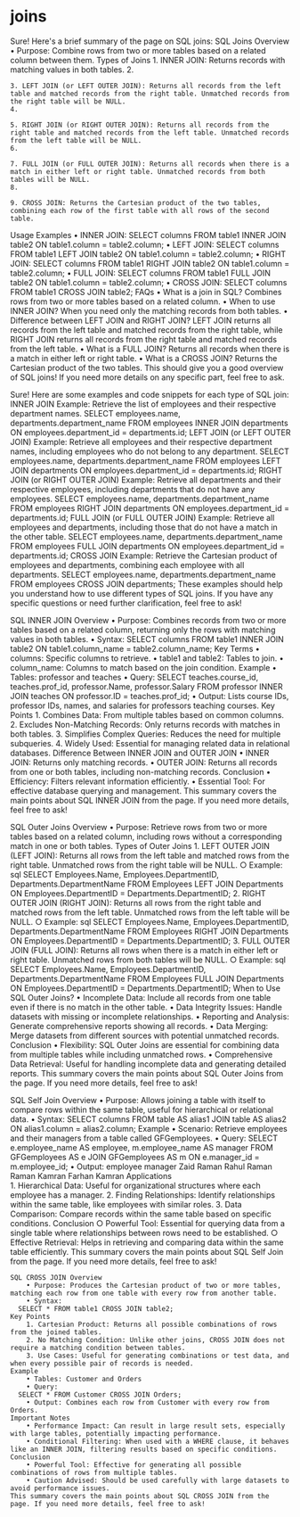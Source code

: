 
<h1>joins</h1>
Sure! Here's a brief summary of the page on SQL joins:
SQL Joins Overview
	• Purpose: Combine rows from two or more tables based on a related column between them.
Types of Joins
	1. INNER JOIN: Returns records with matching values in both tables.
	2. 
	
	3. LEFT JOIN (or LEFT OUTER JOIN): Returns all records from the left table and matched records from the right table. Unmatched records from the right table will be NULL.
	4. 
	
	5. RIGHT JOIN (or RIGHT OUTER JOIN): Returns all records from the right table and matched records from the left table. Unmatched records from the left table will be NULL.
	6. 
	
	7. FULL JOIN (or FULL OUTER JOIN): Returns all records when there is a match in either left or right table. Unmatched records from both tables will be NULL.
	8. 
	
	9. CROSS JOIN: Returns the Cartesian product of the two tables, combining each row of the first table with all rows of the second table.
Usage Examples
	• INNER JOIN: SELECT columns FROM table1 INNER JOIN table2 ON table1.column = table2.column;
	• LEFT JOIN: SELECT columns FROM table1 LEFT JOIN table2 ON table1.column = table2.column;
	• RIGHT JOIN: SELECT columns FROM table1 RIGHT JOIN table2 ON table1.column = table2.column;
	• FULL JOIN: SELECT columns FROM table1 FULL JOIN table2 ON table1.column = table2.column;
	• CROSS JOIN: SELECT columns FROM table1 CROSS JOIN table2;
FAQs
	• What is a join in SQL? Combines rows from two or more tables based on a related column.
	• When to use INNER JOIN? When you need only the matching records from both tables.
	• Difference between LEFT JOIN and RIGHT JOIN? LEFT JOIN returns all records from the left table and matched records from the right table, while RIGHT JOIN returns all records from the right table and matched records from the left table.
	• What is a FULL JOIN? Returns all records when there is a match in either left or right table.
	• What is a CROSS JOIN? Returns the Cartesian product of the two tables.
This should give you a good overview of SQL joins! If you need more details on any specific part, feel free to ask.

Sure! Here are some examples and code snippets for each type of SQL join:
INNER JOIN
Example: Retrieve the list of employees and their respective department names.
SELECT employees.name, departments.department_name
FROM employees
INNER JOIN departments ON employees.department_id = departments.id;
LEFT JOIN (or LEFT OUTER JOIN)
Example: Retrieve all employees and their respective department names, including employees who do not belong to any department.
SELECT employees.name, departments.department_name
FROM employees
LEFT JOIN departments ON employees.department_id = departments.id;
RIGHT JOIN (or RIGHT OUTER JOIN)
Example: Retrieve all departments and their respective employees, including departments that do not have any employees.
SELECT employees.name, departments.department_name
FROM employees
RIGHT JOIN departments ON employees.department_id = departments.id;
FULL JOIN (or FULL OUTER JOIN)
Example: Retrieve all employees and departments, including those that do not have a match in the other table.
SELECT employees.name, departments.department_name
FROM employees
FULL JOIN departments ON employees.department_id = departments.id;
CROSS JOIN
Example: Retrieve the Cartesian product of employees and departments, combining each employee with all departments.
SELECT employees.name, departments.department_name
FROM employees
CROSS JOIN departments;
These examples should help you understand how to use different types of SQL joins. If you have any specific questions or need further clarification, feel free to ask!





SQL INNER JOIN Overview
	• Purpose: Combines records from two or more tables based on a related column, returning only the rows with matching values in both tables.
	• Syntax: 
  SELECT columns
  FROM table1
  INNER JOIN table2 ON table1.column_name = table2.column_name;
Key Terms
	• columns: Specific columns to retrieve.
	• table1 and table2: Tables to join.
	• column_name: Columns to match based on the join condition.
Example
	• Tables: professor and teaches
	• Query:
  SELECT teaches.course_id, teaches.prof_id, professor.Name, professor.Salary
  FROM professor
  INNER JOIN teaches ON professor.ID = teaches.prof_id;
	• Output: Lists course IDs, professor IDs, names, and salaries for professors teaching courses.
Key Points
	1. Combines Data: From multiple tables based on common columns.
	2. Excludes Non-Matching Records: Only returns records with matches in both tables.
	3. Simplifies Complex Queries: Reduces the need for multiple subqueries.
	4. Widely Used: Essential for managing related data in relational databases.
Difference Between INNER JOIN and OUTER JOIN
	• INNER JOIN: Returns only matching records.
	• OUTER JOIN: Returns all records from one or both tables, including non-matching records.
Conclusion
	• Efficiency: Filters relevant information efficiently.
	• Essential Tool: For effective database querying and management.
This summary covers the main points about SQL INNER JOIN from the page. If you need more details, feel free to ask!





SQL Outer Joins Overview
	• Purpose: Retrieve rows from two or more tables based on a related column, including rows without a corresponding match in one or both tables.
Types of Outer Joins
	1. LEFT OUTER JOIN (LEFT JOIN): Returns all rows from the left table and matched rows from the right table. Unmatched rows from the right table will be NULL.
		○ Example: sql SELECT Employees.Name, Employees.DepartmentID, Departments.DepartmentName FROM Employees LEFT JOIN Departments ON Employees.DepartmentID = Departments.DepartmentID; 
	2. RIGHT OUTER JOIN (RIGHT JOIN): Returns all rows from the right table and matched rows from the left table. Unmatched rows from the left table will be NULL.
		○ Example: sql SELECT Employees.Name, Employees.DepartmentID, Departments.DepartmentName FROM Employees RIGHT JOIN Departments ON Employees.DepartmentID = Departments.DepartmentID; 
	3. FULL OUTER JOIN (FULL JOIN): Returns all rows when there is a match in either left or right table. Unmatched rows from both tables will be NULL.
		○ Example: sql SELECT Employees.Name, Employees.DepartmentID, Departments.DepartmentName FROM Employees FULL JOIN Departments ON Employees.DepartmentID = Departments.DepartmentID; 
When to Use SQL Outer Joins?
	• Incomplete Data: Include all records from one table even if there is no match in the other table.
	• Data Integrity Issues: Handle datasets with missing or incomplete relationships.
	• Reporting and Analysis: Generate comprehensive reports showing all records.
	• Data Merging: Merge datasets from different sources with potential unmatched records.
Conclusion
	• Flexibility: SQL Outer Joins are essential for combining data from multiple tables while including unmatched rows.
	• Comprehensive Data Retrieval: Useful for handling incomplete data and generating detailed reports.
This summary covers the main points about SQL Outer Joins from the page. If you need more details, feel free to ask!






SQL Self Join Overview
	• Purpose: Allows joining a table with itself to compare rows within the same table, useful for hierarchical or relational data.
	• Syntax:
  SELECT columns
  FROM table AS alias1
  JOIN table AS alias2 ON alias1.column = alias2.column;
Example
	• Scenario: Retrieve employees and their managers from a table called GFGemployees.
	• Query:
  SELECT e.employee_name AS employee, m.employee_name AS manager
  FROM GFGemployees AS e
  JOIN GFGemployees AS m ON e.manager_id = m.employee_id;
	• Output:
	employee	manager
	Zaid	Raman
	Rahul	Raman
	Raman	Kamran
	Farhan	Kamran
	Applications	
		1. Hierarchical Data: Useful for organizational structures where each employee has a manager.
		2. Finding Relationships: Identify relationships within the same table, like employees with similar roles.
		3. Data Comparison: Compare records within the same table based on specific conditions.
	Conclusion
		○ Powerful Tool: Essential for querying data from a single table where relationships between rows need to be established.
		○ Effective Retrieval: Helps in retrieving and comparing data within the same table efficiently.
	This summary covers the main points about SQL Self Join from the page. If you need more details, feel free to ask!
	
	
	
	
	
	
	SQL CROSS JOIN Overview
		• Purpose: Produces the Cartesian product of two or more tables, matching each row from one table with every row from another table.
		• Syntax:
	  SELECT * FROM table1 CROSS JOIN table2;
	Key Points
		1. Cartesian Product: Returns all possible combinations of rows from the joined tables.
		2. No Matching Condition: Unlike other joins, CROSS JOIN does not require a matching condition between tables.
		3. Use Cases: Useful for generating combinations or test data, and when every possible pair of records is needed.
	Example
		• Tables: Customer and Orders
		• Query:
	  SELECT * FROM Customer CROSS JOIN Orders;
		• Output: Combines each row from Customer with every row from Orders.
	Important Notes
		• Performance Impact: Can result in large result sets, especially with large tables, potentially impacting performance.
		• Conditional Filtering: When used with a WHERE clause, it behaves like an INNER JOIN, filtering results based on specific conditions.
	Conclusion
		• Powerful Tool: Effective for generating all possible combinations of rows from multiple tables.
		• Caution Advised: Should be used carefully with large datasets to avoid performance issues.
	This summary covers the main points about SQL CROSS JOIN from the page. If you need more details, feel free to ask!
	
	
	
